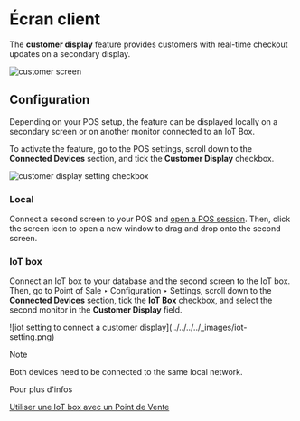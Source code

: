 # Écran client

The **customer display** feature provides customers with real-time checkout
updates on a secondary display.

![customer screen](../../../../_images/display.png)

## Configuration

Depending on your POS setup, the feature can be displayed locally on a
secondary screen or on another monitor connected to an IoT Box.

To activate the feature, go to the POS settings, scroll down to the
**Connected Devices** section, and tick the **Customer Display** checkbox.

![customer display setting checkbox](../../../../_images/feature-setting.png)

### Local

Connect a second screen to your POS and [open a POS
session](../../point_of_sale#pos-session-start). Then, click the screen
icon to open a new window to drag and drop onto the second screen.

### IoT box

Connect an IoT box to your database and the second screen to the IoT box.
Then, go to Point of Sale ‣ Configuration ‣ Settings, scroll down to the
**Connected Devices** section, tick the **IoT Box** checkbox, and select the
second monitor in the **Customer Display** field.

![iot setting to connect a customer display](../../../../_images/iot-
setting.png) <div class="alert alert-primary">
<p class="alert-title">
Note</p><p>Both devices need to be connected to the same local network.</p>
</div> <div class="alert alert-secondary">
<p class="alert-title">
Pour plus d'infos</p><p><a href="../../../general/iot/config/pos">Utiliser une IoT box avec un Point de Vente</a></p>
</div>

